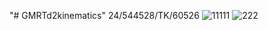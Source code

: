 "# GMRTd2kinematics"
24/544528/TK/60526
![11111](https://github.com/user-attachments/assets/833b2f73-428a-4eb9-bc71-74cd19e90e5d)
![222](https://github.com/user-attachments/assets/f7c411f6-b201-41ad-be6b-b4a18871f5f2)
